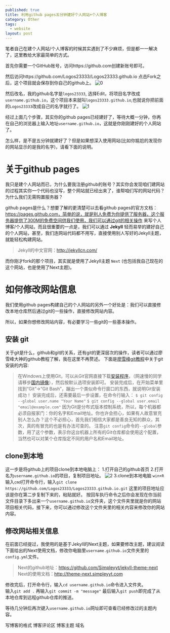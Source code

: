 ```yaml
---
published: true
title: 利用github pages五分钟建好个人网站+个人博客
category: Other
tags: 
  - website
layout: post
---
```


笔者自己在建个人网站/个人博客的时候其实遇到了不少麻烦，但是都一一解决了，这里教给大家最简单的方式。

首先你需要一个GitHub账号，访问https://github.com创建新账号即可。

然后访问https://github.com/Logos23333/Logos23333.github.io 点击Fork之后，这个项目就会保存到你自己的github上。
![0](https://raw.githubusercontent.com/Logos23333/Logos23333.github.io/master/_posts/image/fivem/0.png)

然后改名，我的github名字是`logos23333`, 选择Edit，将项目名字改成`username.github.io`，这个项目本来就叫`logos23333.github.io`,也就说你把前面的`Logos23333`改成自己的名字就行了。
![1](https://raw.githubusercontent.com/Logos23333/Logos23333.github.io/master/_posts/image/fivem/1.png)

经过上面几个步骤，其实你的github pages已经建好了，等待大概一分钟，你再在自己的浏览器上输入地址`username.github.io`，这就是你刚刚建好的个人网站了。

怎么样，是不是五分钟就建好了？但是如果想深入使用网站(比如你尴尬的发现你的网站显示的是我的名字)，请看下面的说明。

# 关于github pages

我只是建个人网站而已，为什么要我注册github的账号？其实你会发现咱们建网站的过程其实你一个代码也没写，整个网站就已经出来了，谁帮咱们写的网站代码？为什么我们无需购置服务器？

github pages是什么？想要了解的更清楚可以去看github pages的官方文档：https://pages.github.com，简单的说，就是别人免费为你提供了服务器，这个服务器提供了300M的免费空间供我们使用，我们可以通过git的相关操作
来写个人博客/个人网站，而且很重要的一点是，我们可以通过 **Jekyll** 轻而易举的建好自己的个人网站，甚至，我们连网站代码都不用写，直接使用别人写好的Jekyll主题，就能轻松构建网站。

> Jekyll的中文官网：http://jekyllcn.com/

而你刚才fork的那个项目，其实就是使用了Jekyll主题 `Next` (也包括我自己现在的这个网站，也是使用了Next主题)。

# 如何修改网站信息

我们使用github pages构建自己的个人网站的另外一个好处是：我们可以直接修改本地仓库然后通过git的一些操作，直接修改网站内容。

所以，如果你想修改网站内容，有必要学习一些git的一些基本操作。

## 安装 git

关于git是什么，github和git的关系，还有git的更深层次的操作，读者可以通过廖雪峰大神的github教程了解，我在这里不再赘述。
下面是[廖雪峰git教程](https://www.liaoxuefeng.com/wiki/0013739516305929606dd18361248578c67b8067c8c017b000)中关于git安装的内容:

>在Windows上使用Git，可以从Git官网直接下载[安装程序](https://git-scm.com/downloads)，（网速慢的同学请移步[国内镜像](https://pan.baidu.com/s/1kU5OCOB#list/path=%2Fpub%2Fgit)），然后按默认选项安装即可。
安装完成后，在开始菜单里找到“Git”->“Git Bash”，蹦出一个类似命令行窗口的东西，就说明Git安装成功！
安装完成后，还需要最后一步设置，在命令行输入：
`$ git config --global user.name "Your Name"`
`$ git config --global user.email "email@example.com"`
因为Git是分布式版本控制系统，所以，每个机器都必须自报家门：你的名字和Email地址。你也许会担心，如果有人故意冒充别人怎么办？这个不必担心，首先我们相信大家都是善良无知的群众，其次，真的有冒充的也是有办法可查的。
注意`git config`命令的`--global`参数，用了这个参数，表示你这台机器上所有的Git仓库都会使用这个配置，当然也可以对某个仓库指定不同的用户名和Email地址。

## clone到本地

这一步是将github上的项目clone到本地电脑上：
1.打开自己的github首页
2.打开名为`username.github.io`的项目，复制项目地址。
![2](https://raw.githubusercontent.com/Logos23333/Logos23333.github.io/master/_posts/image/fivem/2.png)
3.clone到本地电脑
`win+R`输入`cmd`打开命令行，输入`git clone https://github.com/Logos23333/Logos23333.github.io.git` 这里的项目地址应该是你在第二步复制下来的，粘贴就好。
按回车执行命令之后你会发现在你当前文件目录下多出来一个`username.github.io`文件夹，这个文件夹里就是你的网站项目相关代码，接下来，你可以通过修改这个文件夹里的相关内容来修改你的网站内容。

## 修改网站相关信息

在前面已经提过，我使用的是基于Jekyll的Next主题，如果要修改主题，建议阅读下面给出的Next使用文档，修改你电脑里`username.github.io`文件夹里的`config.yml`文件。

>Next的github地址：https://github.com/Simpleyyt/jekyll-theme-next
>Next的使用文档：http://theme-next.simpleyyt.com

修改完后，打开命令行，输入`cd username.github.io`命令进入文件夹。  
输入`git add .` 
再输入`git commit -m "message"`
最后输入`git push`即完成了从本地仓库到远程github仓库的推送。

等待几分钟后再次键入`username.github.io`网址即可查看已经修改过的主题内容。


写博客的格式
博客评论区
博客主题
域名